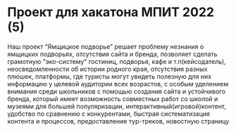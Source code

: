 # Проект для хакатона МПИТ 2022 (5)

Наш проект “Ямщицкое подворье” решает проблему незнания о ямщицких подворьях, отсутствия сайта и бренда, позволяет сделать грамотную "эко-систему” гостиниц, подворья, кафе и т.п(кейсодатель), неосведомленности об истории родного края, отсутствия разных плюшек, платформы, где туристы могут увидеть полезную для них информацию у целевой аудитории всех возрастов, с особым уделением внимания среди школьников
с помощью создания сайта и устойчивого бренда, который имеет возможность совместных работ со школой и музеями для большей популяризации, интерактивный(игровой)контент, удобство по сравнению с конкурентами, быстрая систематизация контента и процессов, предоставление тур-треков, новостную страницу
